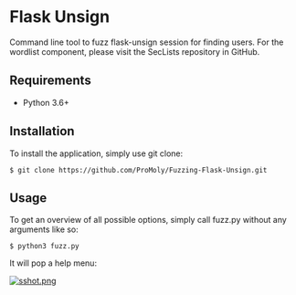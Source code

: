 # Flask Unsign

Command line tool to fuzz flask-unsign session for finding users.
For the wordlist component, please visit the SecLists repository in GitHub.

## Requirements
* Python 3.6+

## Installation
To install the application, simply use git clone:

```
$ git clone https://github.com/ProMoly/Fuzzing-Flask-Unsign.git
```

## Usage

To get an overview of all possible options, simply call fuzz.py without 
any arguments like so:

``` 
$ python3 fuzz.py
```

It will pop a help menu:

[![sshot.png](https://i.postimg.cc/k44zgw6b/sshot.png)](https://postimg.cc/d7b4W29s)
